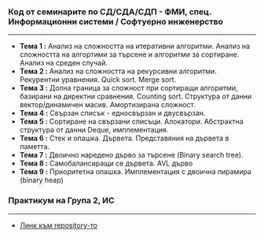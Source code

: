 ### **Код от семинарите по СД/СДА/СДП - ФМИ, спец. Информационни системи / Софтуерно инженерство**
-----

 - **Тема  1 :** Анализ на сложността на итеративни алгоритми. Анализ на сложността на алгортими за търсене и алгоритми за сортиране. Анализ на среден случай.
 - **Тема  2 :** Анализ на сложността на рекурсивни алгоритми. Рекурентни уравнения. Quick sort. Merge sort.
 - **Тема  3 :** Долна граница за сложност при сортиращи алгоритми, базирани на директни сравнения. Counting sort. Структура от данни вектор/динамичен масив. Амортизирана сложност.
 - **Тема  4 :** Свързан списък - едносвързан и двусвързан.
 - **Тема  5 :** Сортиране на свързани списъци. Алокатори. Абстрактна структура от данни Deque, имплементация.
 - **Тема  6 :** Стек и опашка. Дървета. Представяния на дървета в паметта.
 - **Тема  7 :** Двоично наредено дърво за търсене (Binary search tree).
 - **Тема  8 :** Самобалансиращи се дървета. AVL дърво
 - **Тема  9 :** Приоритетна опашка. Имплементация с двоична пирамира (binary heap)



### Практикум на Група 2, ИС
-----
- [Линк към repository-то](https://github.com/KristinaKalemdzhieva/Data_structures_and_algorithms_pract_FMI)
